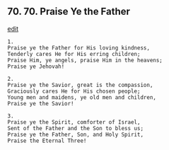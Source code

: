 
## 70.  70. Praise Ye the Father
[edit](https://docs.google.com/document/d/1E%2DlrYPxqzt7MUV4XqLcPeTbqimkVH7Rp/edit?mode=html)






    1.
    Praise ye the Father for His loving kindness,
    Tenderly cares He for His erring children;
    Praise Him, ye angels, praise Him in the heavens;
    Praise ye Jehovah!

    2.
    Praise ye the Savior, great is the compassion,
    Graciously cares He for His chosen people;
    Young men and maidens, ye old men and children,
    Praise ye the Savior!

    3.
    Praise ye the Spirit, comforter of Israel,
    Sent of the Father and the Son to bless us;
    Praise ye the Father, Son, and Holy Spirit,
    Praise the Eternal Three!
